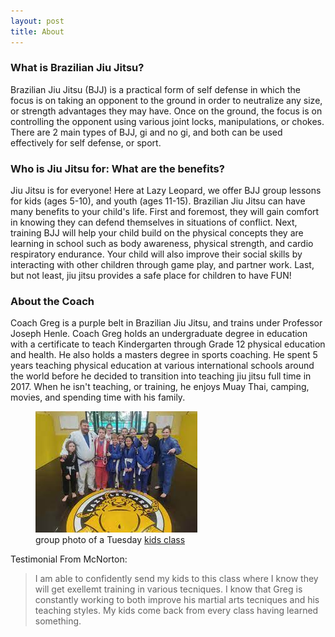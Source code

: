 ```yaml
---
layout: post
title: About
---
```


### What is Brazilian Jiu Jitsu?

Brazilian Jiu Jitsu (BJJ) is a practical form of self defense in which the focus is on taking an opponent to the ground in order to neutralize any size, or strength advantages they may have. Once on the ground, the focus is on controlling the opponent using various joint locks, manipulations, or chokes. There are 2 main types of BJJ, gi and no gi, and both can be used effectively for self defense, or sport.

### Who is Jiu Jitsu for: What are the benefits?

Jiu Jitsu is for everyone! Here at Lazy Leopard, we offer BJJ group lessons for kids (ages 5-10), and youth (ages 11-15). Brazilian Jiu Jitsu can have many benefits to your child's life. First and foremost, they will gain comfort in knowing they can defend themselves in situations of conflict. Next, training BJJ will help your child build on the physical concepts they are learning in school such as body awareness, physical strength, and cardio respiratory endurance. Your child will also improve their social skills by interacting with other children through game play, and partner work. Last, but not least, jiu jitsu provides a safe place for children to have FUN!

### About the Coach

Coach Greg is a purple belt in Brazilian Jiu Jitsu, and trains under Professor Joseph Henle. Coach Greg holds an undergraduate degree in education with a certificate to teach Kindergarten through Grade 12 physical education and health. He also holds a masters degree in sports coaching. He spent 5 years teaching physical education at various international schools around the world before he decided to transition into teaching jiu jitsu full time in 2017. When he isn't teaching, or training, he enjoys Muay Thai, camping, movies, and spending time with his family.

<figure>
  <img src="./assets/images/group.jpeg" alt="group" />
  <figcaption>
    group photo of a Tuesday  <a href="/schedule.html">kids class</a>
  </figcaption>
</figure>

Testimonial From McNorton:

>I am able to confidently send my kids to this class where I know they will get exellemt training in various tecniques. I know that Greg is constantly working to both improve his martial arts tecniques and his teaching styles. My kids come back from every class having learned something.